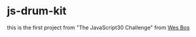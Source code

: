 # js-drum-kit

this is the first project from "The JavaScript30 Challenge" from <a href="https://courses.wesbos.com/account/access/65d0eff9504cc1ab9524b1a8/view/194130650" target="_blank">Wes Bos</a>
